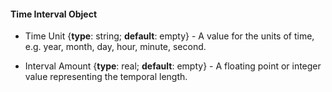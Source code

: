 #### Time Interval Object

  * <span class="md-element">Time Unit</span> <i class="fa fa-asterisk required" title="Required"></i> {**type**: string; **default**: empty} - A value for the units of time, e.g. year, month, day, hour, minute, second. 
  
  * <span class="md-element">Interval Amount</span> <i class="fa fa-asterisk required" title="Required"></i> {**type**: real; **default**: empty} - A floating point or integer value representing the temporal length. 
  
